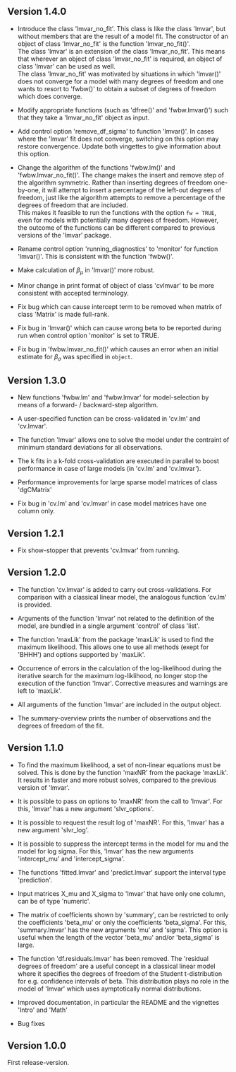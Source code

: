 Version 1.4.0
-------------

* Introduce the class 'lmvar_no_fit'. This class is like the class 'lmvar', but without members that
are the result of a model fit. The constructor of an object of class 'lmvar_no_fit' is the function 'lmvar_no_fit()'.  
  The class 'lmvar' is an extension of the class 'lmvar_no_fit'. This means that wherever an object of class 'lmvar_no_fit' is required, an object of class 'lmvar' can be used as well.   
  The class 'lmvar_no_fit' was motivated by situations in which 'lmvar()' does not converge for a model with many degrees of freedom
and one wants to resort to 'fwbw()' to obtain a subset of degrees of freedom which does converge.  

* Modify appropriate functions (such as 'dfree()' and 'fwbw.lmvar()') such that they take a 'lmvar_no_fit' object as input.

* Add control option 'remove_df_sigma' to function 'lmvar()'. In cases where the 'lmvar' fit does not converge, switching on this option
may restore convergence. Update both vingettes to give information about this option. 

* Change the algorithm of the functions 'fwbw.lm()' and 'fwbw.lmvar_no_fit()'. The change makes the insert and remove step of the algorithm symmetric. Rather than inserting degrees of freedom one-by-one, it will attempt to insert a percentage of the left-out degrees of freedom, just like the algorithm attempts to remove a percentage of the degrees of freedom that are included.  
  This makes it feasible to run the functions with the option `fw = TRUE`, even for models with potentially many degrees of freedom. However, the outcome of the functions can be different compared to previous versions of the 'lmvar' package.

* Rename control option 'running_diagnostics' to 'monitor' for function 'lmvar()'. This is consistent with the function 'fwbw()'. 

* Make calculation of $\beta_\mu$ in 'lmvar()' more robust.
 
* Minor change in print format of object of class 'cvlmvar' to be more consistent with accepted terminology.

* Fix bug which can cause intercept term to be removed when matrix of class 'Matrix' is made full-rank. 

* Fix bug in 'lmvar()' which can cause wrong beta to be reported during run when control option 'monitor' is set to TRUE.

* Fix bug in 'fwbw.lmvar_no_fit()' which causes an error when an initial estimate for $\beta_\sigma$ was specified in `object`.

Version 1.3.0
-------------

* New functions 'fwbw.lm' and 'fwbw.lmvar' for model-selection by means of a forward- / backward-step algorithm. 

* A user-specified function can be cross-validated in 'cv.lm' and 'cv.lmvar'.

* The function 'lmvar' allows one to solve the model under the contraint of minimum standard deviations for all
observations.

* The k fits in a k-fold cross-validation are executed in parallel to boost performance in case of large models (in 'cv.lm' and 'cv.lmvar').

* Performance improvements for large sparse model matrices of class 'dgCMatrix'

* Fix bug in 'cv.lm' and 'cv.lmvar' in case model matrices have one column only.

Version 1.2.1
-------------

* Fix show-stopper that prevents 'cv.lmvar' from running.

Version 1.2.0
-------------

* The function 'cv.lmvar' is added to carry out cross-validations. For comparison with a classical linear model, 
the analogous function 'cv.lm' is provided. 

* Arguments of the function 'lmvar' not related to the definition of the model, are bundled in a single argument 'control' of class 'list'.

* The function 'maxLik' from the package 'maxLik' is used to find the maximum likelihood. This allows one to use all methods (exept for 'BHHH') and options supported by 'maxLik'. 

* Occurrence of errors in the calculation of the log-likelihood during the iterative search for the maximum log-liklihood, no longer stop the execution of the function 'lmvar'. Corrective measures and warnings are left to 'maxLik'.

* All arguments of the function 'lmvar' are included in the output object.

* The summary-overview prints the number of observations and the degrees of freedom of the fit.


Version 1.1.0
-------------

* To find the maximum likelihood, a set of non-linear equations must be solved. This is done by the function 'maxNR' from the package 'maxLik'. It results in faster and more robust solves, compared to the previous version of 'lmvar'. 

* It is possible to pass on options to 'maxNR' from the call to 'lmvar'. For this, 'lmvar' has a new argument 'slvr_options'.

* It is possible to request the result log of 'maxNR'. For this, 'lmvar' has a new argument 'slvr_log'.

* It is possible to suppress the intercept terms in the model for mu and the model for log sigma. For this, 'lmvar' has the new arguments 'intercept_mu' and 'intercept_sigma'.

* The functions 'fitted.lmvar' and 'predict.lmvar' support the interval type 'prediction'.

* Input matrices X_mu and X_sigma to 'lmvar' that have only one column, can be of type 'numeric'.

* The matrix of coefficients shown by 'summary', can be restricted to only the coefficients 'beta_mu' or only the coefficients 'beta_sigma'. For this, 'summary.lmvar' has the new arguments 'mu' and 'sigma'. This option is useful when the length of the vector 'beta_mu' and/or 'beta_sigma' is large.

* The function 'df.residuals.lmvar' has been removed. The 'residual degrees of freedom' are a useful concept in a classical linear model where it specifies the degrees of freedom of the Student t-distribution for e.g. confidence intervals of beta. This distribution plays no role in the model of 'lmvar' which uses aymptotically normal distributions.

* Improved documentation, in particular the README and the vignettes 'Intro' and 'Math'

* Bug fixes

Version 1.0.0
-------------

First release-version.
